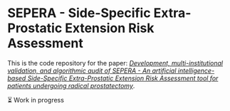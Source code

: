 # SEPERA - Side-Specific Extra-Prostatic Extension Risk Assessment
This is the code repository for the paper: [*Development, multi-institutional validation, and algorithmic audit of SEPERA - An artificial intelligence-based Side-Specific Extra-Prostatic Extension Risk Assessment tool for patients undergoing radical prostatectomy*](#).

⏳ Work in progress
